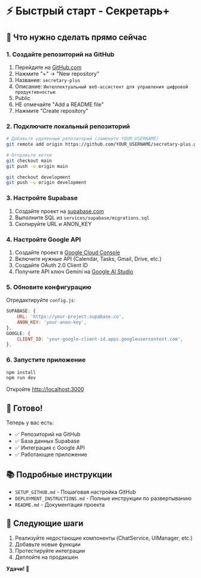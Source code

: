 # ⚡ Быстрый старт - Секретарь+

## 🎯 Что нужно сделать прямо сейчас

### 1. Создайте репозиторий на GitHub

1. Перейдите на [GitHub.com](https://github.com)
2. Нажмите "+" → "New repository"
3. Название: `secretary-plus`
4. Описание: `Интеллектуальный веб-ассистент для управления цифровой продуктивностью`
5. Public
6. НЕ отмечайте "Add a README file"
7. Нажмите "Create repository"

### 2. Подключите локальный репозиторий

```bash
# Добавьте удаленный репозиторий (замените YOUR_USERNAME)
git remote add origin https://github.com/YOUR_USERNAME/secretary-plus.git

# Отправьте ветки
git checkout main
git push -u origin main

git checkout development
git push -u origin development
```

### 3. Настройте Supabase

1. Создайте проект на [supabase.com](https://supabase.com)
2. Выполните SQL из `services/supabase/migrations.sql`
3. Скопируйте URL и ANON_KEY

### 4. Настройте Google API

1. Создайте проект в [Google Cloud Console](https://console.cloud.google.com)
2. Включите нужные API (Calendar, Tasks, Gmail, Drive, etc.)
3. Создайте OAuth 2.0 Client ID
4. Получите API ключ Gemini на [Google AI Studio](https://makersuite.google.com/app/apikey)

### 5. Обновите конфигурацию

Отредактируйте `config.js`:

```javascript
SUPABASE: {
    URL: 'https://your-project.supabase.co',
    ANON_KEY: 'your-anon-key',
},
GOOGLE: {
    CLIENT_ID: 'your-google-client-id.apps.googleusercontent.com',
},
```

### 6. Запустите приложение

```bash
npm install
npm run dev
```

Откройте [http://localhost:3000](http://localhost:3000)

## 🎉 Готово!

Теперь у вас есть:
- ✅ Репозиторий на GitHub
- ✅ База данных Supabase
- ✅ Интеграция с Google API
- ✅ Работающее приложение

## 📚 Подробные инструкции

- `SETUP_GITHUB.md` - Пошаговая настройка GitHub
- `DEPLOYMENT_INSTRUCTIONS.md` - Полные инструкции по развертыванию
- `README.md` - Документация проекта

## 🚀 Следующие шаги

1. Реализуйте недостающие компоненты (ChatService, UIManager, etc.)
2. Добавьте новые функции
3. Протестируйте интеграции
4. Деплойте на продакшен

**Удачи! 🎯** 
